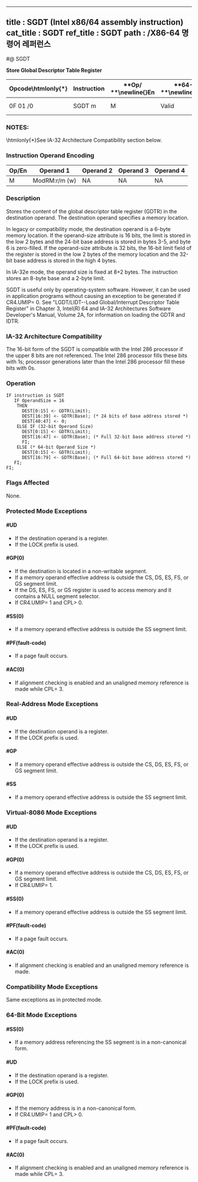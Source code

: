 ----------------------------
title : SGDT (Intel x86/64 assembly instruction)
cat_title : SGDT
ref_title : SGDT
path : /X86-64 명령어 레퍼런스
----------------------------
#@ SGDT

**Store Global Descriptor Table Register**

|**Opcode\htmlonly{*}**|**Instruction**|**Op/ **\newline{}**En**|**64-Bit **\newline{}**Mode**|**Compat/**\newline{}**Leg Mode**|**Description**|
|----------------------|---------------|------------------------|-----------------------------|---------------------------------|---------------|
|0F 01 /0|SGDT m|M|Valid |Valid|Store GDTR to m.|
### NOTES:


\htmlonly{*}See IA-32 Architecture Compatibility section below.

### Instruction Operand Encoding


|Op/En|Operand 1|Operand 2|Operand 3|Operand 4|
|-----|---------|---------|---------|---------|
|M|ModRM:r/m (w)|NA|NA|NA|
### Description


Stores the content of the global descriptor table register (GDTR) in the destination operand. The destination operand specifies a memory location. 

In legacy or compatibility mode, the destination operand is a 6-byte memory location. If the operand-size attribute is 16 bits, the limit is stored in the low 2 bytes and the 24-bit base address is stored in bytes 3-5, and byte 6 is zero-filled. If the operand-size attribute is 32 bits, the 16-bit limit field of the register is stored in the low 2 bytes of the memory location and the 32-bit base address is stored in the high 4 bytes.

In IA-32e mode, the operand size is fixed at 8+2 bytes. The instruction stores an 8-byte base and a 2-byte limit.

SGDT is useful only by operating-system software. However, it can be used in application programs without causing an exception to be generated if CR4.UMIP= 0. See "LGDT/LIDT--Load Global/Interrupt Descriptor Table Register" in Chapter 3, Intel(R) 64 and IA-32 Architectures Software Developer's Manual, Volume 2A, for information on loading the GDTR and IDTR.

### IA-32 Architecture Compatibility


The 16-bit form of the SGDT is compatible with the Intel 286 processor if the upper 8 bits are not referenced. The Intel 286 processor fills these bits with 1s; processor generations later than the Intel 286 processor fill these bits with 0s.


### Operation

```info-verb
IF instruction is SGDT
   IF OperandSize = 16
    THEN 
      DEST[0:15] <- GDTR(Limit);
      DEST[16:39] <- GDTR(Base); (* 24 bits of base address stored *)
      DEST[40:47] <- 0;
    ELSE IF (32-bit Operand Size)
      DEST[0:15] <- GDTR(Limit);
      DEST[16:47] <- GDTR(Base); (* Full 32-bit base address stored *)
      FI;
    ELSE (* 64-bit Operand Size *)
      DEST[0:15] <- GDTR(Limit);
      DEST[16:79] <- GDTR(Base); (* Full 64-bit base address stored *)
   FI; 
FI;
```
### Flags Affected


None.


### Protected Mode Exceptions

#### #UD
* If the destination operand is a register.
* If the LOCK prefix is used.

#### #GP(0)
* If the destination is located in a non-writable segment.
* If a memory operand effective address is outside the CS, DS, ES, FS, or GS segment limit.
* If the DS, ES, FS, or GS register is used to access memory and it contains a NULL segment selector.
* If CR4.UMIP= 1 and CPL> 0.

#### #SS(0)
* If a memory operand effective address is outside the SS segment limit.

#### #PF(fault-code)
* If a page fault occurs.

#### #AC(0)
* If alignment checking is enabled and an unaligned memory reference is made while CPL= 3.

### Real-Address Mode Exceptions

#### #UD
* If the destination operand is a register.
* If the LOCK prefix is used.

#### #GP
* If a memory operand effective address is outside the CS, DS, ES, FS, or GS segment limit.

#### #SS
* If a memory operand effective address is outside the SS segment limit.

### Virtual-8086 Mode Exceptions

#### #UD
* If the destination operand is a register.
* If the LOCK prefix is used.

#### #GP(0)
* If a memory operand effective address is outside the CS, DS, ES, FS, or GS segment limit.
* If CR4.UMIP= 1.

#### #SS(0)
* If a memory operand effective address is outside the SS segment limit.

#### #PF(fault-code)
* If a page fault occurs.

#### #AC(0)
* If alignment checking is enabled and an unaligned memory reference is made.

### Compatibility Mode Exceptions



Same exceptions as in protected mode.


### 64-Bit Mode Exceptions

#### #SS(0)
* If a memory address referencing the SS segment is in a non-canonical form.

#### #UD
* If the destination operand is a register.
* If the LOCK prefix is used.

#### #GP(0)
* If the memory address is in a non-canonical form.
* If CR4.UMIP= 1 and CPL> 0.

#### #PF(fault-code)
* If a page fault occurs.

#### #AC(0)
* If alignment checking is enabled and an unaligned memory reference is made while CPL= 3.

